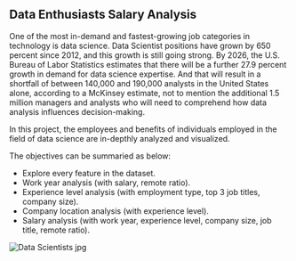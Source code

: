 ## Data Enthusiasts Salary Analysis

One of the most in-demand and fastest-growing job categories in technology is data science. Data Scientist positions have grown by 650 percent since 2012, and this growth is still going strong. By 2026, the U.S. Bureau of Labor Statistics estimates that there will be a further 27.9 percent growth in demand for data science expertise. And that will result in a shortfall of between 140,000 and 190,000 analysts in the United States alone, according to a McKinsey estimate, not to mention the additional 1.5 million managers and analysts who will need to comprehend how data analysis influences decision-making.

In this project, the employees and benefits of individuals employed in the field of data science are in-depthly analyzed and visualized. 

The objectives can be summaried as below:
   - Explore every feature in the dataset.
   - Work year analysis (with salary, remote ratio).
   - Experience level analysis (with employment type, top 3 job titles, company size).
   - Company location analysis (with experience level).
   - Salary analysis (with work year, experience level, company size, job title, remote ratio).

![Data Scientists jpg](https://user-images.githubusercontent.com/115439640/216786036-a689fa3e-d28d-4996-83f6-a98ac4af1d8c.png)
